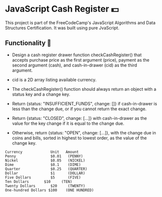 # JavaScript Cash Register :dollar:

This project is part of the FreeCodeCamp's JavaScript Algorithms and Data Structures Certification.
It was built using pure JvaScript.

## Functionality :bank:

- Design a cash register drawer function checkCashRegister() that accepts purchase price as the first argument (price), payment as the second argument (cash), and cash-in-drawer (cid) as the third argument.

- cid is a 2D array listing available currency.

- The checkCashRegister() function should always return an object with a status key and a change key.

- Return {status: "INSUFFICIENT_FUNDS", change: []} if cash-in-drawer is less than the change due, or if you cannot return the exact change.

- Return {status: "CLOSED", change: [...]} with cash-in-drawer as the value for the key change if it is equal to the change due.

- Otherwise, return {status: "OPEN", change: [...]}, with the change due in coins and bills, sorted in highest to lowest order, as the value of the change key.
```
Currency             Unit   Amount
Penny	             $0.01   (PENNY)
Nickel	             $0.05   (NICKEL)
Dime	             $0.1    (DIME)
Quarter	             $0.25   (QUARTER)
Dollar	             $1      (DOLLAR)
Five Dollars	     $5      (FIVE)
Ten Dollars	      $10     (TEN)
Twenty Dollars	     $20     (TWENTY)
One-hundred Dollars $100    (ONE HUNDRED)
```